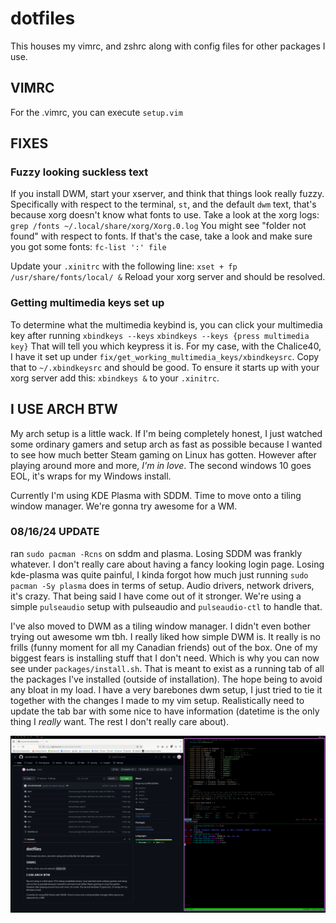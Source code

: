 # dotfiles

This houses my vimrc, and zshrc along with config files for other packages I use.

## VIMRC
For the .vimrc, you can execute `setup.vim`

## FIXES
### Fuzzy looking suckless text
If you install DWM, start your xserver, and think that things look really fuzzy. Specifically with respect to the terminal, `st`, and the default `dwm`
text, that's because xorg doesn't know what fonts to use. Take a look at the xorg logs:
` grep /fonts ~/.local/share/xorg/Xorg.0.log`
You might see "folder not found" with respect to fonts. If that's the case, take a look and make sure you got some fonts:
`fc-list ':' file`

Update your `.xinitrc` with the following line:
`xset + fp /usr/share/fonts/local/ &`
Reload your xorg server and should be resolved.

### Getting multimedia keys set up
To determine what the multimedia keybind is, you can click your multimedia key after running `xbindkeys --keys`
`xbindkeys --keys {press multimedia key}`
That will tell you which keypress it is. For my case, with the Chalice40, I have it set up under `fix/get_working_multimedia_keys/xbindkeysrc`.
Copy that to `~/.xbindkeysrc` and should be good. To ensure it starts up with your xorg server add this:
`xbindkeys &`
to your `.xinitrc`.

## I USE ARCH BTW

My arch setup is a little wack. If I'm being completely honest, I just watched
some ordinary gamers and setup arch as fast as possible because I wanted to see
how much better Steam gaming on Linux has gotten. However after playing around more and more,
*I'm in love*. The second windows 10 goes EOL, it's wraps for my Windows install.

Currently I'm using KDE Plasma with SDDM. Time to move onto a tiling window manager.
We're gonna try awesome for a WM.

### 08/16/24 UPDATE
ran `sudo pacman -Rcns` on sddm and plasma. Losing SDDM was frankly whatever. I don't really care about having a fancy looking login page.
Losing kde-plasma was quite painful, I kinda forgot how much just running `sudo pacman -Sy plasma` does in terms of setup. Audio drivers, network drivers,
it's crazy. That being said I have come out of it stronger. We're using a simple `pulseaudio` setup with pulseaudio and `pulseaudio-ctl` to handle that.

I've also moved to DWM as a tiling window manager. I didn't even bother trying out awesome wm tbh. I really liked how simple DWM is. 
It really is no frills (funny moment for all my Canadian friends) out of the box. One of my biggest fears is installing stuff that I don't need.
Which is why you can now see under `packages/install.sh`. That is meant to exist as a running tab of all the packages I've installed (outside of installation).
The hope being to avoid any bloat in my load. I have a very barebones dwm setup, I just tried to tie it together with the changes I made to my vim setup.
Realistically need to update the tab bar with some nice to have information (datetime is the only thing I *really* want. The rest I don't really care about).

![Picture attached.](./docs/dwm_preview_08_17_24.png)




